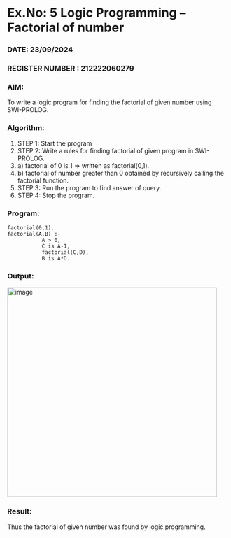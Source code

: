 # Ex.No: 5   Logic Programming – Factorial of number   
### DATE: 23/09/2024                                                                 
### REGISTER NUMBER : 212222060279

### AIM: 
To  write  a logic program for finding the factorial of given number using SWI-PROLOG. 

### Algorithm:
1. STEP 1: Start the program
2. STEP 2:  Write a rules for finding factorial of given program in SWI-PROLOG.
3.   a)	factorial of 0 is 1 => written as factorial(0,1).
4.   b)	factorial of number greater than 0 obtained by recursively calling the factorial    function.
5. STEP 3: Run the program  to find answer of  query.
6. STEP 4: Stop the program.

### Program:
```
factorial(0,1).
factorial(A,B) :-  
           A > 0, 
           C is A-1,
           factorial(C,D),
           B is A*D.
```

### Output:
<img width="479" alt="image" src="https://github.com/user-attachments/assets/0fc1336a-eb25-4e39-a4db-7fbda1ce355d">


### Result:
Thus the factorial of given number was found by logic programming. 
